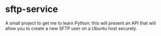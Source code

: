 # sftp-service
A small project to get me to learn Python; this will present an API that will allow you to create a new SFTP user on a Ubuntu host securely.
